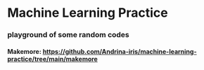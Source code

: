 # Machine Learning Practice
### playground of some random codes


#### Makemore: https://github.com/Andrina-iris/machine-learning-practice/tree/main/makemore

